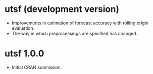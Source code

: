 # utsf (development version)

* Improvements in estimation of forecast accuracy with rolling origin evaluation.
* The way in which preprocessings are specified has changed.

# utsf 1.0.0

* Initial CRAN submission.
